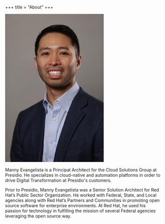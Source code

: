 +++
title = "About"
+++

![Image](/images/manny.png)



Manny Evangelista is a Principal Architect for the Cloud Solutions Group at Presidio. He specializes in cloud-native and automation platforms in order to drive Digital Transformation at Presidio's customers.

Prior to Presidio, Manny Evangelista was a Senior Solution Architect for Red Hat’s Public Sector Organization. He worked with Federal, State, and Local agencies along with Red Hat’s Partners and Communities in promoting open source software for enterprise environments. At Red Hat, he used his passion for technology in fulfilling the mission of several Federal agencies leveraging the open source way. 
